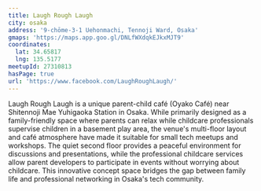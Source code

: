 ```yaml
---
title: Laugh Rough Laugh
city: osaka
address: '9-chōme-3-1 Uehonmachi, Tennoji Ward, Osaka'
gmaps: 'https://maps.app.goo.gl/DNLfWXdqkEJkxMJT9'
coordinates:
  lat: 34.65817
  lng: 135.5177
meetupId: 27310813
hasPage: true
url: 'https://www.facebook.com/LaughRoughLaugh/'
---
```


Laugh Rough Laugh is a unique parent-child café (Oyako Café) near Shitennoji Mae Yuhigaoka Station in Osaka. While primarily designed as a family-friendly space where parents can relax while childcare professionals supervise children in a basement play area, the venue's multi-floor layout and café atmosphere have made it suitable for small tech meetups and workshops. The quiet second floor provides a peaceful environment for discussions and presentations, while the professional childcare services allow parent developers to participate in events without worrying about childcare. This innovative concept space bridges the gap between family life and professional networking in Osaka's tech community.
